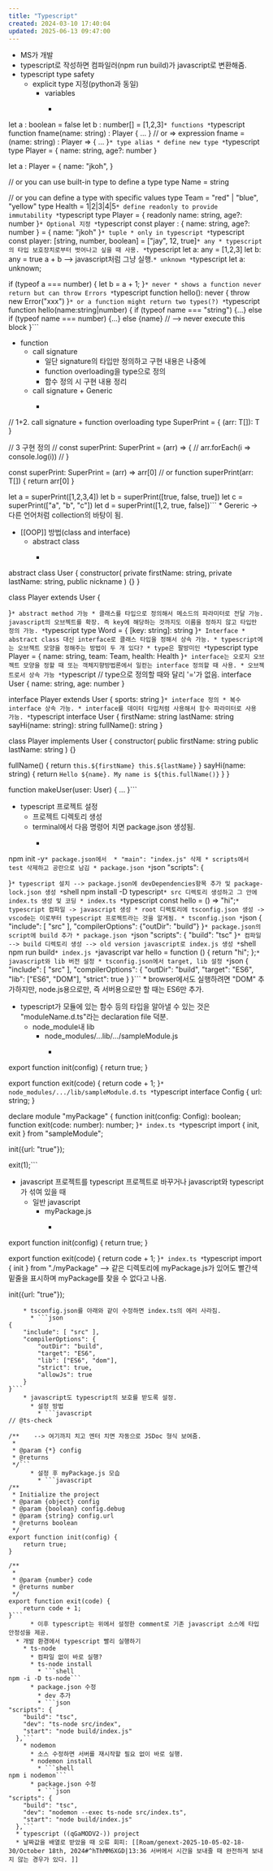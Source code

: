 ```yaml
---
title: "Typescript"
created: 2024-03-10 17:40:04
updated: 2025-06-13 09:47:00
---
```

  * MS가 개발
  * typescript로 작성하면 컴파일러(npm run build)가 javascript로 변환해줌.
  * typescript type safety
    * explicit type 지정(python과 동일)
      * variables
        * ```typescript
let a : boolean = false
let b : number[] = [1,2,3]```
      * functions
        * ```typescript
function fname(name: string) : Player {
  ...
}
// or => expression
fname = (name: string) : Player => {
  ...
}```
    * type alias
      * define new type
        * ```typescript
type Player = {
  name: string,
  age?: number
}

let a : Player = {
  name: "jkoh",
}

// or you can use built-in type to define a type
type Name = string

// or you can define a type with specific values
type Team = "red" | "blue", "yellow"
type Health = 1|2|3|4|5```
      * define readonly to provide immutability
        * ```typescript
type Player = {
  readonly name: string,
  age?: number
}```
    * Optional 지정
      * ```typescript
const player : {
  name: string,
  age?: number
} = {
  name: "jkoh"
}```
    * tuple
      * only in typescript
        * ```typescript
const player: [string, number, boolean] = ["jay", 12, true]```
    * any
      * typescript의 타입 보호장치로부터 벗어나고 싶을 때 사용.
      * ```typescript
let a: any = [1,2,3]
let b: any = true
a + b  --> javascript처럼 그냥 실행.```
    * unknown
      * ```typescript
let a: unknown;

if (typeof a === number) {
  let b = a + 1;
}```
    * never
      * shows a function never return but can throw Errors
        * ```typescript
function hello(): never {
  throw new Error("xxx")
}```
      * or a function might return two types(?)
        * ```typescript
function hello(name:string|number) {
  if (typeof name === "string") {...}
  else if (typeof name === number) {...}
  else {name} // --> never execute this block
}```
  * function
    * call signature
      * 일단 signature의 타입만 정의하고 구현 내용은 나중에
      * function overloading을 type으로 정의
      * 함수 정의 시 구현 내용 정리
    * call signature + Generic
      * ```typescript
// 1+2. call signature + function overloading
type SuperPrint = {
  <T>(arr: T[]): T
}

// 3 구현 정의
// const superPrint: SuperPrint = (arr) => {
//     arr.forEach(i => console.log(i))
//   }

const superPrint: SuperPrint = (arr) => arr[0]
// or
function superPrint<T>(arr: T[]) {
  return arr[0]
}

let a = superPrint([1,2,3,4])
let b = superPrint([true, false, true])
let c = superPrint(["a", "b", "c"])
let d = superPrint([1,2, true, false])```
    * Gereric -> 다른 언어처럼 collection의 바탕이 됨.
  * [[OOP]] 방법(class and interface)
    * abstract class
      * ```typescript
abstract class User {
  constructor(
    private firstName: string,
    private lastName: string,
    public nickname
  ) {}
}

class Player extends User {
  
}```
      * abstract method 가능
    * 클래스를 타입으로 정의해서 메소드의 파라미터로 전달 가능. javascript의 오브젝트를 확장. 즉 key에 해당하는 것까지도 이름을 정하지 않고 타입만 정의 가능.
      * ```typescript
type Word = {
  [key: string]: string
}```
    * Interface
      * abstract class 대신 interface로 클래스 타입을 정해서 상속 가능.
      * typescript에는 오브젝트 모양을 정해주는 방법이 두 개 있다?
        * type은 팔방미인
          * ```typescript
type Player = {
  name: string,
  team: Team,
  health: Health
}```
        * interface는 오로지 오브젝트 모양을 정할 때 또는 객체지향방법론에서 일컫는 interface 정의할 때 사용.
          * 오브젝트로서 상속 가능
            * ```typescript
// type으로 정의할 때와 달리 '='가 없음.
interface User {
  name: string,
  age: number
}

interface Player extends User {
  sports: string
}```
          * interface 정의
            * 복수 interface 상속 가능.
            * interface를 데이터 타입처럼 사용해서 함수 파라미터로 사용 가능.
            * ```typescript
interface User {
  firstName: string
  lastName: string
  sayHi(name: string): string
  fullName(): string
}

class Player implements User {
  constructor(
    public firstName: string
    public lastName: string
  ) {}

  fullName() {
    return `this.${firstName} this.${lastName}`
  }
  sayHi(name: string) {
    return `Hello ${name}. My name is ${this.fullName()}`
  }
}

function makeUser(user: User) {
  ...
}```
  * typescript 프로젝트 설정
    * 프로젝트 디렉토리 생성
    * terminal에서 다음 명령어 치면 package.json 생성됨.
      * ```shell
npm init -y```
    * package.json에서 
      * "main": "index.js" 삭제
      * scripts에서 test 삭제하고 공란으로 남김
        * package.json
          * ```json
"scripts": {
  
}```
    * typescript 설치 --> package.json에 devDependencies항목 추가 및 package-lock.json 생성
      * ```shell
npm install -D typescript```
    * src 디렉토리 생성하고 그 안에 index.ts 생성 및 코딩
      * index.ts
        * ```typescript
const hello = () => "hi";```
    * typescript 컴파일 -> javascript 생성
      * root 디렉토리에 tsconfig.json 생성 -> vscode는 이로부터 typescript 프로젝트라는 것을 알게됨.
        * tsconfig.json
          * ```json
{
    "include": [ "src" ],
    "compilerOptions": {"outDir": "build"}
}```
      * package.json의 script에 build 추가
        * package.json
          * ```json
"scripts": {
  "build": "tsc"
}```
      * 컴파일 --> build 디렉토리 생성 --> old version javascript로 index.js 생성
        * ```shell
npm run build```
        * index.js
          * ```javascript
var hello = function () { return "hi"; };```
      * javascript와 lib 버전 설정
        * tsconfig.json에서 target, lib 설정
          * ```json
{
    "include": [ "src" ],
    "compilerOptions": {
        "outDir": "build",
        "target": "ES6",
        "lib": ["ES6", "DOM"],
        "strict": true
    }
}```
          * browser에서도 실행하려면 "DOM" 추가하지만, node.js용으로만, 즉 서버용으로만 할 때는 ES6만 추가.
  * typescript가 모듈에 있는 함수 등의 타입을 알아낼 수 있는 것은 "moduleName.d.ts"라는 declaration file 덕분. 
    * node_module내 lib
      * node_modules/...lib/.../sampleModule.js
        * ```typescript
export function init(config) {
    return true;
}

export function exit(code) {
    return code + 1;
}```
      * node_modules/.../lib/sampleModule.d.ts
        * ```typescript
interface Config {
   url: string; 
}

declare module "myPackage" {
    function init(config: Config): boolean;
    function exit(code: number): number;
}```
      * index.ts
        * ```typescript
import { init, exit } from "sampleModule";

init({url: "true"});

exit(1);```
  * javascript 프로젝트를 typescript 프로젝트로 바꾸거나 javascript와 typescript가 섞여 있을 때
    * 일반 javascript
      * myPackage.js
        * ```javascript
export function init(config) {
    return true;
}

export function exit(code) {
    return code + 1;
}```
    * index.ts
      * ```typescript
import { init } from "./myPackage" --> 같은 디렉토리에 myPackage.js가 있어도 빨간색 밑줄을 표시하며 myPackage를 찾을 수 없다고 나옴. 

init({url: "true"});
```
    * tsconfig.json를 아래와 같이 수정하면 index.ts의 에러 사라짐.
      * ```json
{
    "include": [ "src" ],
    "compilerOptions": {
        "outDir": "build",
        "target": "ES6",
        "lib": ["ES6", "dom"],
        "strict": true,
        "allowJs": true
    }
}```
    * javascript도 typescript의 보호를 받도록 설정.
      * 설정 방법
        * ```javascript
// @ts-check

/**    --> 여기까지 치고 엔터 치면 자동으로 JSDoc 형식 보여줌.
 * 
 * @param {*} config 
 * @returns 
 */```
      * 설정 후 myPackage.js 모습
        * ```javascript
/**
 * Initialize the project
 * @param {object} config 
 * @param {boolean} config.debug
 * @param {string} config.url
 * @returns boolean
 */
export function init(config) {
    return true;
}

/**
 * 
 * @param {number} code 
 * @returns number
 */
export function exit(code) {
    return code + 1;
}```
      * 이후 typescript는 위에서 설정한 comment로 기존 javascript 소스에 타입 안정성을 제공.
  * 개발 환경에서 typescript 빨리 실행하기
    * ts-node
      * 컴파일 없이 바로 실행?
      * ts-node install
        * ```shell
npm -i -D ts-node```
      * package.json 수정
        * dev 추가
        * ```json
"scripts": {
    "build": "tsc",
    "dev": "ts-node src/index",
    "start": "node build/index.js"
  },```
    * nodemon
      * 소스 수정하면 서버를 재시작할 필요 없이 바로 실행.
      * nodemon install
        * ```shell
npm i nodemon```
      * package.json 수정
        * ```json
"scripts": {
    "build": "tsc",
    "dev": "nodemon --exec ts-node src/index.ts",
    "start": "node build/index.js"
  },```
  * typescript ((qGaMODV2-)) project
  * 날짜값을 배열로 받았을 때 오류 회피: [[Roam/genext-2025-10-05-02-18-30/October 18th, 2024#^hThMM6XGD|13:36 서버에서 시간을 보내줄 때 완전하게 보내지 않는 경우가 있다. ]]